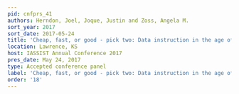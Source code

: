 ```yaml
---
pid: cnfprs_41
authors: Herndon, Joel, Joque, Justin and Zoss, Angela M.
sort_year: 2017
sort_date: 2017-05-24
title: 'Cheap, fast, or good - pick two: Data instruction in the age of data science'
location: Lawrence, KS
host: IASSIST Annual Conference 2017
pres_date: May 24, 2017
type: Accepted conference panel
label: 'Cheap, fast, or good - pick two: Data instruction in the age of data science'
order: '18'
---
```

